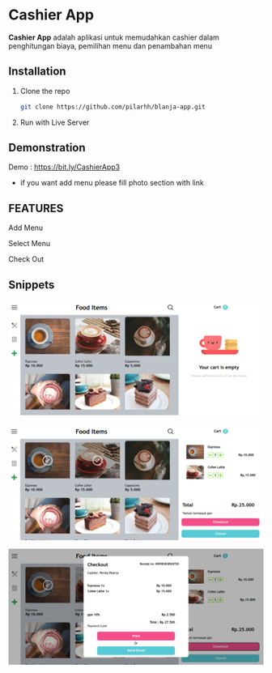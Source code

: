 # Cashier App

**Cashier App** adalah aplikasi untuk memudahkan cashier dalam penghitungan biaya, pemilihan menu dan penambahan menu


## Installation

1. Clone the repo
   ```sh
   git clone https://github.com/pilarhh/blanja-app.git
   ```

2. Run with Live Server

## Demonstration

Demo : https://bit.ly/CashierApp3

* if you want add menu please fill photo section with link


## FEATURES

Add Menu 

Select Menu

Check Out


## Snippets


![snippet1](./image/snippet1.png)


![snippet1](./image/snippe2.png)


![snippet1](./image/snippet3.png)

